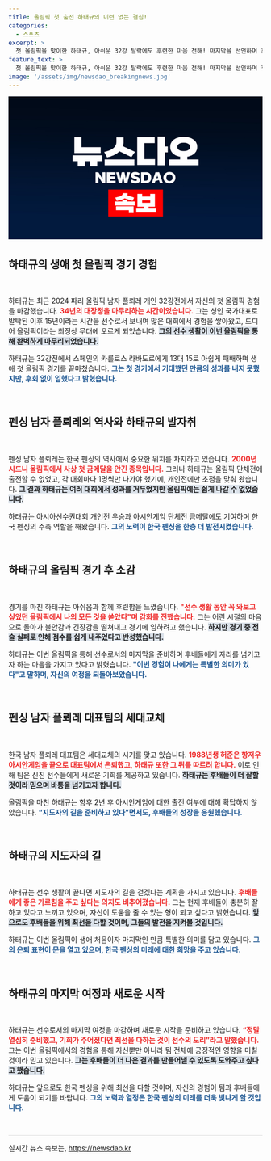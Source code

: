```yaml
---
title: 올림픽 첫 출전 하태규의 미련 없는 결심!
categories:
  - 스포츠
excerpt: >
  첫 올림픽을 맞이한 하태규, 아쉬운 32강 탈락에도 후련한 마음 전해! 마지막을 선언하며 후배들에게 바통을 넘길 준비 완료. 그의 진솔한 감정이 시선을 사로잡는다!
feature_text: >
  첫 올림픽을 맞이한 하태규, 아쉬운 32강 탈락에도 후련한 마음 전해! 마지막을 선언하며 후배들에게 바통을 넘길 준비 완료. 그의 진솔한 감정이 시선을 사로잡는다!
image: '/assets/img/newsdao_breakingnews.jpg'
---
```


<p><img src="/assets/img/newsdao_breakingnews.jpg" alt="ontimetimes 속보" /></p>

<h2 data-ke-size="size26">하태규의 생애 첫 올림픽 경기 경험</h2>

<p data-ke-size="size16">&nbsp;</p>

<p>하태규는 최근 2024 파리 올림픽 남자 플뢰레 개인 32강전에서 자신의 첫 올림픽 경험을 마감했습니다. <b><span style="color: #ee2323;">34년의 대장정을 마무리하는 시간이었습니다.</span></b> 그는 성인 국가대표로 발탁된 이후 15년이라는 시간을 선수로서 보내며 많은 대회에서 경험을 쌓아왔고, 드디어 올림픽이라는 최정상 무대에 오르게 되었습니다. <b><span style="background-color: #21538527;">그의 선수 생활이 이번 올림픽을 통해 완벽하게 마무리되었습니다.</span></b> </p>

<p>하태규는 32강전에서 스페인의 카를로스 라바도르에게 13대 15로 아쉽게 패배하며 생애 첫 올림픽 경기를 끝마쳤습니다. <b><span style="color: #1a5490;">그는 첫 경기에서 기대했던 만큼의 성과를 내지 못했지만, 후회 없이 임했다고 밝혔습니다.</span></b> </p>

<p data-ke-size="size16">&nbsp;</p>

<h2 data-ke-size="size26">펜싱 남자 플뢰레의 역사와 하태규의 발자취</h2>

<p data-ke-size="size16">&nbsp;</p>

<p>펜싱 남자 플뢰레는 한국 펜싱의 역사에서 중요한 위치를 차지하고 있습니다. <b><span style="color: #ee2323;">2000년 시드니 올림픽에서 사상 첫 금메달을 안긴 종목입니다.</span></b> 그러나 하태규는 올림픽 단체전에 출전할 수 없었고, 각 대회마다 1명씩만 나가야 했기에, 개인전에만 초점을 맞춰 왔습니다. <b><span style="background-color: #21538527;">그 결과 하태규는 여러 대회에서 성과를 거두었지만 올림픽에는 쉽게 나갈 수 없었습니다.</span></b> </p>

<p>하태규는 아시아선수권대회 개인전 우승과 아시안게임 단체전 금메달에도 기여하며 한국 펜싱의 주축 역할을 해왔습니다. <b><span style="color: #1a5490;">그의 노력이 한국 펜싱을 한층 더 발전시켰습니다.</span></b> </p>

<p data-ke-size="size16">&nbsp;</p>

<h2 data-ke-size="size26">하태규의 올림픽 경기 후 소감</h2>

<p data-ke-size="size16">&nbsp;</p>

<p>경기를 마친 하태규는 아쉬움과 함께 후련함을 느꼈습니다. <b><span style="color: #ee2323;">"선수 생활 동안 꼭 와보고 싶었던 올림픽에서 나의 모든 것을 쏟았다"며 감회를 전했습니다.</span></b> 그는 어린 시절의 마음으로 돌아가 불안감과 긴장감을 떨쳐내고 경기에 임하려고 했습니다. <b><span style="background-color: #21538527;">하지만 경기 중 전술 실패로 인해 점수를 쉽게 내주었다고 반성했습니다.</span></b> </p>

<p>하태규는 이번 올림픽을 통해 선수로서의 마지막을 준비하며 후배들에게 자리를 넘기고자 하는 마음을 가지고 있다고 밝혔습니다. <b><span style="color: #1a5490;">"이번 경험이 나에게는 특별한 의미가 있다"고 말하며, 자신의 여정을 되돌아보았습니다.</span></b> </p>

<p data-ke-size="size16">&nbsp;</p>

<h2 data-ke-size="size26">펜싱 남자 플뢰레 대표팀의 세대교체</h2>

<p data-ke-size="size16">&nbsp;</p>

<p>한국 남자 플뢰레 대표팀은 세대교체의 시기를 맞고 있습니다. <b><span style="color: #ee2323;">1988년생 허준은 항저우 아시안게임을 끝으로 대표팀에서 은퇴했고, 하태규 또한 그 뒤를 따르려 합니다.</span></b> 이로 인해 팀은 신진 선수들에게 새로운 기회를 제공하고 있습니다. <b><span style="background-color: #21538527;">하태규는 후배들이 더 잘할 것이라 믿으며 바통을 넘기고자 합니다.</span></b> </p>

<p>올림픽을 마친 하태규는 향후 2년 후 아시안게임에 대한 출전 여부에 대해 확답하지 않았습니다. <b><span style="color: #1a5490;">“지도자의 길을 준비하고 있다”면서도, 후배들의 성장을 응원했습니다.</span></b> </p>

<p data-ke-size="size16">&nbsp;</p>

<h2 data-ke-size="size26">하태규의 지도자의 길</h2>

<p data-ke-size="size16">&nbsp;</p>

<p>하태규는 선수 생활이 끝나면 지도자의 길을 걷겠다는 계획을 가지고 있습니다. <b><span style="color: #ee2323;">후배들에게 좋은 가르침을 주고 싶다는 의지도 비추어졌습니다.</span></b> 그는 현재 후배들이 충분히 잘하고 있다고 느끼고 있으며, 자신이 도움을 줄 수 있는 형이 되고 싶다고 밝혔습니다. <b><span style="background-color: #21538527;">앞으로도 후배들을 위해 최선을 다할 것이며, 그들의 발전을 지켜볼 것입니다.</span></b> </p>

<p>하태규는 이번 올림픽이 생애 처음이자 마지막인 만큼 특별한 의미를 담고 있습니다. <b><span style="color: #1a5490;">그의 은퇴 표현이 문을 열고 있으며, 한국 펜싱의 미래에 대한 희망을 주고 있습니다.</span></b> </p>

<p data-ke-size="size16">&nbsp;</p>

<h2 data-ke-size="size26">하태규의 마지막 여정과 새로운 시작</h2>

<p data-ke-size="size16">&nbsp;</p>

<p>하태규는 선수로서의 마지막 여정을 마감하며 새로운 시작을 준비하고 있습니다. <b><span style="color: #ee2323;">“정말 열심히 준비했고, 기회가 주어졌다면 최선을 다하는 것이 선수의 도리”라고 말했습니다.</span></b> 그는 이번 올림픽에서의 경험을 통해 자신뿐만 아니라 팀 전체에 긍정적인 영향을 미칠 것이라 믿고 있습니다. <b><span style="background-color: #21538527;">그는 후배들이 더 나은 결과를 만들어낼 수 있도록 도와주고 싶다고 했습니다.</span></b> </p>

<p>하태규는 앞으로도 한국 펜싱을 위해 최선을 다할 것이며, 자신의 경험이 팀과 후배들에게 도움이 되기를 바랍니다. <b><span style="color: #1a5490;">그의 노력과 열정은 한국 펜싱의 미래를 더욱 빛나게 할 것입니다.</span></b> </p>

<p data-ke-size="size16">&nbsp;</p> 

<hr style="height: 1px; border: none; background-color: #ddd;" />
실시간 뉴스 속보는, <a href="https://newsdao.kr" rel="dofollow">https://newsdao.kr</a>


